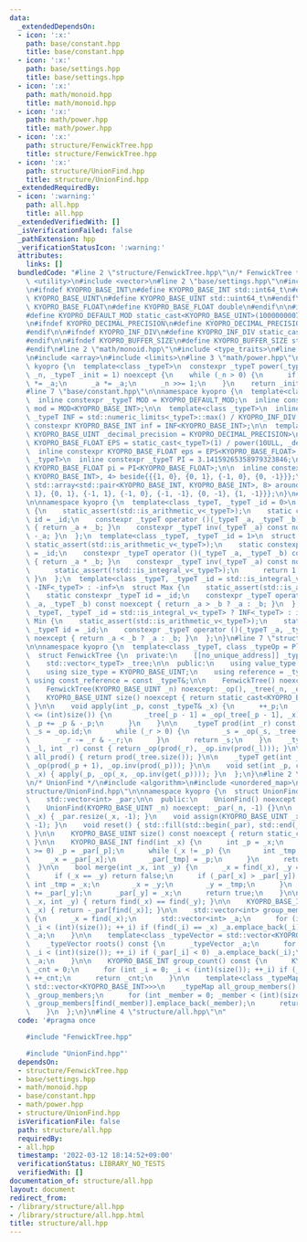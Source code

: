 ```yaml
---
data:
  _extendedDependsOn:
  - icon: ':x:'
    path: base/constant.hpp
    title: base/constant.hpp
  - icon: ':x:'
    path: base/settings.hpp
    title: base/settings.hpp
  - icon: ':x:'
    path: math/monoid.hpp
    title: math/monoid.hpp
  - icon: ':x:'
    path: math/power.hpp
    title: math/power.hpp
  - icon: ':x:'
    path: structure/FenwickTree.hpp
    title: structure/FenwickTree.hpp
  - icon: ':x:'
    path: structure/UnionFind.hpp
    title: structure/UnionFind.hpp
  _extendedRequiredBy:
  - icon: ':warning:'
    path: all.hpp
    title: all.hpp
  _extendedVerifiedWith: []
  _isVerificationFailed: false
  _pathExtension: hpp
  _verificationStatusIcon: ':warning:'
  attributes:
    links: []
  bundledCode: "#line 2 \"structure/FenwickTree.hpp\"\n/* FenwickTree */\n#include\
    \ <utility>\n#include <vector>\n#line 2 \"base/settings.hpp\"\n#include <cstdint>\n\
    \n#ifndef KYOPRO_BASE_INT\n#define KYOPRO_BASE_INT std::int64_t\n#endif\n\n#ifndef\
    \ KYOPRO_BASE_UINT\n#define KYOPRO_BASE_UINT std::uint64_t\n#endif\n\n#ifndef\
    \ KYOPRO_BASE_FLOAT\n#define KYOPRO_BASE_FLOAT double\n#endif\n\n#ifndef KYOPRO_DEFAULT_MOD\n\
    #define KYOPRO_DEFAULT_MOD static_cast<KYOPRO_BASE_UINT>(1000000007)\n#endif\n\
    \n#ifndef KYOPRO_DECIMAL_PRECISION\n#define KYOPRO_DECIMAL_PRECISION static_cast<KYOPRO_BASE_UINT>(12)\n\
    #endif\n\n#ifndef KYOPRO_INF_DIV\n#define KYOPRO_INF_DIV static_cast<KYOPRO_BASE_UINT>(3)\n\
    #endif\n\n#ifndef KYOPRO_BUFFER_SIZE\n#define KYOPRO_BUFFER_SIZE static_cast<KYOPRO_BASE_UINT>(2048)\n\
    #endif\n#line 2 \"math/monoid.hpp\"\n#include <type_traits>\n#line 2 \"base/constant.hpp\"\
    \n#include <array>\n#include <limits>\n#line 3 \"math/power.hpp\"\n\nnamespace\
    \ kyopro {\n  template<class _typeT>\n  constexpr _typeT power(_typeT _a, KYOPRO_BASE_UINT\
    \ _n, _typeT _init = 1) noexcept {\n    while (_n > 0) {\n      if (_n & 1) _init\
    \ *= _a;\n      _a *= _a;\n      _n >>= 1;\n    }\n    return _init;\n  }\n}\n\
    #line 7 \"base/constant.hpp\"\n\nnamespace kyopro {\n  template<class _typeT>\n\
    \  inline constexpr _typeT MOD = KYOPRO_DEFAULT_MOD;\n  inline constexpr KYOPRO_BASE_INT\
    \ mod = MOD<KYOPRO_BASE_INT>;\n\n  template<class _typeT>\n  inline constexpr\
    \ _typeT INF = std::numeric_limits<_typeT>::max() / KYOPRO_INF_DIV;\n  inline\
    \ constexpr KYOPRO_BASE_INT inf = INF<KYOPRO_BASE_INT>;\n\n  template<class _typeT,\
    \ KYOPRO_BASE_UINT _decimal_precision = KYOPRO_DECIMAL_PRECISION>\n  inline constexpr\
    \ KYOPRO_BASE_FLOAT EPS = static_cast<_typeT>(1) / power(10ULL, _decimal_precision);\n\
    \  inline constexpr KYOPRO_BASE_FLOAT eps = EPS<KYOPRO_BASE_FLOAT>;\n\n  template<class\
    \ _typeT>\n  inline constexpr _typeT PI = 3.14159265358979323846;\n  inline constexpr\
    \ KYOPRO_BASE_FLOAT pi = PI<KYOPRO_BASE_FLOAT>;\n\n  inline constexpr std::array<std::pair<KYOPRO_BASE_INT,\
    \ KYOPRO_BASE_INT>, 4> beside{{{1, 0}, {0, 1}, {-1, 0}, {0, -1}}};\n  inline constexpr\
    \ std::array<std::pair<KYOPRO_BASE_INT, KYOPRO_BASE_INT>, 8> around{{{1, 0}, {1,\
    \ 1}, {0, 1}, {-1, 1}, {-1, 0}, {-1, -1}, {0, -1}, {1, -1}}};\n}\n#line 4 \"math/monoid.hpp\"\
    \n\nnamespace kyopro {\n  template<class _typeT, _typeT _id = 0>\n  struct Plus\
    \ {\n    static_assert(std::is_arithmetic_v<_typeT>);\n    static constexpr _typeT\
    \ id = _id;\n    constexpr _typeT operator ()(_typeT _a, _typeT _b) const noexcept\
    \ { return _a + _b; }\n    constexpr _typeT inv(_typeT _a) const noexcept { return\
    \ -_a; }\n  };\n  template<class _typeT, _typeT _id = 1>\n  struct Mul {\n   \
    \ static_assert(std::is_arithmetic_v<_typeT>);\n    static constexpr _typeT id\
    \ = _id;\n    constexpr _typeT operator ()(_typeT _a, _typeT _b) const noexcept\
    \ { return _a * _b; }\n    constexpr _typeT inv(_typeT _a) const noexcept {\n\
    \      static_assert(!std::is_integral_v<_typeT>);\n      return 1 / _a;\n   \
    \ }\n  };\n  template<class _typeT, _typeT _id = std::is_integral_v<_typeT> ?\
    \ -INF<_typeT> : -inf>\n  struct Max {\n    static_assert(std::is_arithmetic_v<_typeT>);\n\
    \    static constexpr _typeT id = _id;\n    constexpr _typeT operator ()(_typeT\
    \ _a, _typeT _b) const noexcept { return _a > _b ? _a : _b; }\n  };\n  template<class\
    \ _typeT, _typeT _id = std::is_integral_v<_typeT> ? INF<_typeT> : inf>\n  struct\
    \ Min {\n    static_assert(std::is_arithmetic_v<_typeT>);\n    static constexpr\
    \ _typeT id = _id;\n    constexpr _typeT operator ()(_typeT _a, _typeT _b) const\
    \ noexcept { return _a < _b ? _a : _b; }\n  };\n}\n#line 7 \"structure/FenwickTree.hpp\"\
    \n\nnamespace kyopro {\n  template<class _typeT, class _typeOp = Plus<_typeT>>\n\
    \  struct FenwickTree {\n  private:\n    [[no_unique_address]] _typeOp _op;\n\
    \    std::vector<_typeT> _tree;\n\n  public:\n    using value_type = _typeT;\n\
    \    using size_type = KYOPRO_BASE_UINT;\n    using reference = _typeT&;\n   \
    \ using const_reference = const _typeT&;\n\n    FenwickTree() noexcept = default;\n\
    \    FenwickTree(KYOPRO_BASE_UINT _n) noexcept: _op(), _tree(_n, _op.id) {}\n\n\
    \    KYOPRO_BASE_UINT size() noexcept { return static_cast<KYOPRO_BASE_UINT>(_tree.size());\
    \ }\n\n    void apply(int _p, const _typeT& _x) {\n      ++_p;\n      while (_p\
    \ <= (int)size()) {\n        _tree[_p - 1] = _op(_tree[_p - 1], _x);\n       \
    \ _p += _p & -_p;\n      }\n    }\n\n    _typeT prod(int _r) const {\n      _typeT\
    \ _s = _op.id;\n      while (_r > 0) {\n        _s = _op(_s, _tree[_r - 1]);\n\
    \        _r -= _r & -_r;\n      }\n      return _s;\n    }\n    _typeT prod(int\
    \ _l, int _r) const { return _op(prod(_r), _op.inv(prod(_l))); }\n\n    _typeT\
    \ all_prod() { return prod(_tree.size()); }\n\n    _typeT get(int _p) { return\
    \ _op(prod(_p + 1), _op.inv(prod(_p))); }\n\n    void set(int _p, const _typeT&\
    \ _x) { apply(_p, _op(_x, _op.inv(get(_p)))); }\n  };\n}\n#line 2 \"structure/UnionFind.hpp\"\
    \n/* UnionFind */\n#include <algorithm>\n#include <unordered_map>\n#line 7 \"\
    structure/UnionFind.hpp\"\n\nnamespace kyopro {\n  struct UnionFind {\n  private:\n\
    \    std::vector<int> _par;\n\n  public:\n    UnionFind() noexcept = default;\n\
    \    UnionFind(KYOPRO_BASE_UINT _n) noexcept: _par(_n, -1) {}\n\n    void resize(KYOPRO_BASE_UINT\
    \ _x) { _par.resize(_x, -1); }\n    void assign(KYOPRO_BASE_UINT _x) { _par.assign(_x,\
    \ -1); }\n    void reset() { std::fill(std::begin(_par), std::end(_par), -1);\
    \ }\n\n    KYOPRO_BASE_UINT size() const noexcept { return static_cast<KYOPRO_BASE_UINT>(_par.size());\
    \ }\n\n    KYOPRO_BASE_INT find(int _x) {\n      int _p = _x;\n      while (_par[_p]\
    \ >= 0) _p = _par[_p];\n      while (_x != _p) {\n        int _tmp = _x;\n   \
    \     _x = _par[_x];\n        _par[_tmp] = _p;\n      }\n      return _p;\n  \
    \  }\n\n    bool merge(int _x, int _y) {\n      _x = find(_x), _y = find(_y);\n\
    \      if (_x == _y) return false;\n      if (_par[_x] > _par[_y]) {\n       \
    \ int _tmp = _x;\n        _x = _y;\n        _y = _tmp;\n      }\n      _par[_x]\
    \ += _par[_y];\n      _par[_y] = _x;\n      return true;\n    }\n\n    bool same(int\
    \ _x, int _y) { return find(_x) == find(_y); }\n\n    KYOPRO_BASE_INT group_size(int\
    \ _x) { return -_par[find(_x)]; }\n\n    std::vector<int> group_members(int _x)\
    \ {\n      _x = find(_x);\n      std::vector<int> _a;\n      for (int _i = 0;\
    \ _i < (int)(size()); ++_i) if (find(_i) == _x) _a.emplace_back(_i);\n      return\
    \ _a;\n    }\n\n    template<class _typeVector = std::vector<KYOPRO_BASE_INT>>\n\
    \    _typeVector roots() const {\n      _typeVector _a;\n      for (int _i = 0;\
    \ _i < (int)(size()); ++_i) if (_par[_i] < 0) _a.emplace_back(_i);\n      return\
    \ _a;\n    }\n\n    KYOPRO_BASE_INT group_count() const {\n      KYOPRO_BASE_INT\
    \ _cnt = 0;\n      for (int _i = 0; _i < (int)(size()); ++_i) if (_par[_i] < 0)\
    \ ++_cnt;\n      return _cnt;\n    }\n\n    template<class _typeMap = std::unordered_map<KYOPRO_BASE_INT,\
    \ std::vector<KYOPRO_BASE_INT>>>\n    _typeMap all_group_members() {\n      _typeMap\
    \ _group_members;\n      for (int _member = 0; _member < (int)(size()); ++_member)\
    \ _group_members[find(_member)].emplace_back(_member);\n      return _group_members;\n\
    \    }\n  };\n}\n#line 4 \"structure/all.hpp\"\n"
  code: '#pragma once

    #include "FenwickTree.hpp"

    #include "UnionFind.hpp"'
  dependsOn:
  - structure/FenwickTree.hpp
  - base/settings.hpp
  - math/monoid.hpp
  - base/constant.hpp
  - math/power.hpp
  - structure/UnionFind.hpp
  isVerificationFile: false
  path: structure/all.hpp
  requiredBy:
  - all.hpp
  timestamp: '2022-03-12 18:14:52+09:00'
  verificationStatus: LIBRARY_NO_TESTS
  verifiedWith: []
documentation_of: structure/all.hpp
layout: document
redirect_from:
- /library/structure/all.hpp
- /library/structure/all.hpp.html
title: structure/all.hpp
---
```


